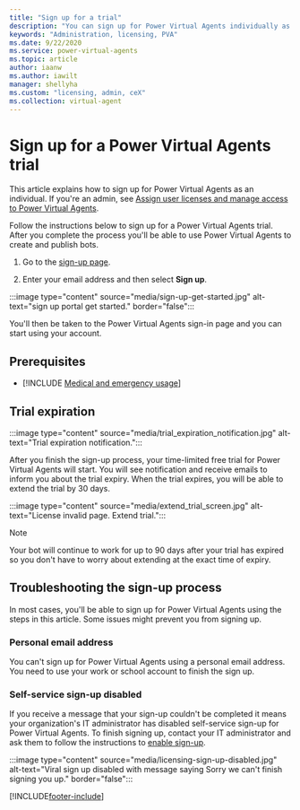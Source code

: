 ```yaml
---
title: "Sign up for a trial"
description: "You can sign up for Power Virtual Agents individually as a trial if you're not an admin of an organization."
keywords: "Administration, licensing, PVA"
ms.date: 9/22/2020
ms.service: power-virtual-agents
ms.topic: article
author: iaanw
ms.author: iawilt
manager: shellyha
ms.custom: "licensing, admin, ceX"
ms.collection: virtual-agent
---
```




# Sign up for a Power Virtual Agents trial

This article explains how to sign up for Power Virtual Agents as an individual. If you're an admin, see [Assign user licenses and manage access to Power Virtual Agents](requirements-licensing.md).

Follow the instructions below to sign up for a Power Virtual Agents trial. After you complete the process you'll be able to use Power Virtual Agents to create and publish bots.

1. Go to the [sign-up page](https://go.microsoft.com/fwlink/?LinkId=2107702).

1. Enter your email address and then select **Sign up**.

:::image type="content" source="media/sign-up-get-started.jpg" alt-text="sign up portal get started." border="false":::

You'll then be taken to the Power Virtual Agents sign-in page and you can start using your account.

## Prerequisites

- [!INCLUDE [Medical and emergency usage](includes/pva-usage-limitations.md)]

## Trial expiration

:::image type="content" source="media/trial_expiration_notification.jpg" alt-text="Trial expiration notification.":::

After you finish the sign-up process, your time-limited free trial for Power Virtual Agents will start. You will see notification and receive emails to inform you about the trial expiry. When the trial expires, you will be able to extend the trial by 30 days.

:::image type="content" source="media/extend_trial_screen.jpg" alt-text="License invalid page. Extend trial.":::

> [!NOTE]
> Your bot will continue to work for up to 90 days after your trial has expired so you don't have to worry about extending at the exact time of expiry.

## Troubleshooting the sign-up process

In most cases, you'll be able to sign up for Power Virtual Agents using the steps in this article. Some issues might prevent you from signing up.

### Personal email address

You can't sign up for Power Virtual Agents using a personal email address. You need to use your work or school account to finish the sign up.

### Self-service sign-up disabled

If you receive a message that your sign-up couldn't be completed it means your organization's IT administrator has disabled self-service sign-up for Power Virtual Agents. To finish signing up, contact your IT administrator and ask them to follow the instructions to [enable sign-up](requirements-licensing.md#trial-plans).

:::image type="content" source="media/licensing-sign-up-disabled.jpg" alt-text="Viral sign up disabled with message saying Sorry we can't finish signing you up." border="false":::

[!INCLUDE[footer-include](includes/footer-banner.md)]
